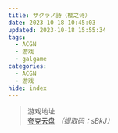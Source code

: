 ```yaml
---
title: サクラノ詩（樱之诗）
date: 2023-10-18 10:45:03
updated: 2023-10-18 15:55:34
tags:
  - ACGN
  - 游戏
  - galgame
categories:
  - ACGN
  - 游戏
hide: index
---
```


> 游戏地址    
> [夸克云盘](https://pan.quark.cn/s/91578ce0c220) *（提取码：sBkJ）*



